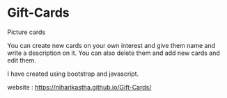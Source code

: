 # Gift-Cards
Picture cards

You can create new cards on your own interest and give them name and write a description on it. You can also delete them and add new cards and edit them.

I have created using bootstrap and javascript.

website : https://niharikastha.github.io/Gift-Cards/
